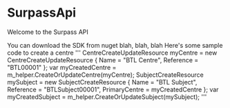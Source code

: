 # SurpassApi

Welcome to the Surpass API

You can download the SDK from nuget blah, blah, blah
Here's some sample code to create a centre
'''
CentreCreateUpdateResource myCentre = new CentreCreateUpdateResource
            {
                Name = "BTL Centre",
                Reference = "BTL00001"
            };
var myCreatedCentre = m_helper.CreateOrUpdateCentre(myCentre);
SubjectCreateResource mySubject = new SubjectCreateResource
            {
                Name = "BTL Subject",
                Reference = "BTLSubject00001",
                PrimaryCentre = myCreatedCentre
            };
var myCreatedSubject = m_helper.CreateOrUpdateSubject(mySubject);
'''
